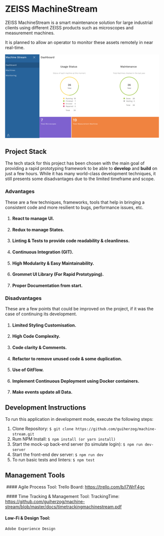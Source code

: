 
# ZEISS MachineStream

ZEISS MachineStream is a smart maintenance solution for large industrial clients using different ZEISS products such as microscopes and measurement machines. 

It is planned to allow an operator to monitor these assets remotely in near real-time.

![Image of Dashboard](https://github.com/guiherzog/machine-stream/blob/master/docs/dashboard.png?raw=true)
## Project Stack
The tech stack for this project has been chosen with the main goal of providing a rapid prototyping framework to be able to **develop** and **build** on just a few hours. While it has many world-class development techniques, it still presents some disadvantages due to the limited timeframe and scope.
### Advantages
These are a few techniques, frameworks, tools that help in bringing a consistent code and more resilient to bugs, performance issues, etc.
 1. #### React to manage UI.
 2. #### Redux to manage States.
 3. #### Linting & Tests to provide code readability & cleanliness.
 4. #### Continuous Integration (GIT).
 5. #### High Modularity & Easy Maintainability.
 6. #### Grommet UI Library (For Rapid Prototyping).
 7. #### Proper Documentation from start.

### Disadvantages
These are a few points that could be improved on the project, if it was the case of continuing its development.

 1. #### Limited Styling Customisation.
 2. #### High Code Complexity.
 3. #### Code clarity & Comments.
 4. #### Refactor to remove unused code & some duplication.
 5. #### Use of **GitFlow**.
 6. #### Implement Continuous Deployment using Docker containers.
 7. #### Make events update all Data.

## Development Instructions 
To run this application in development mode, execute the following steps:

  1. Clone Repository:
    ```
      $ git clone https://github.com/guiherzog/machine-stream.git
    ```
  2. Rum NPM Install:
    ```
    $ npm install (or yarn install)
    ```
  3. Start the mock-up back-end server (to simulate login):
    ```
    $ npm run dev-server
    ```
  4. Start the front-end dev server:
    ```
    $ npm run dev
    ```
  5. To run basic tests and linters:
    ```
    $ npm test
    ```
## Management Tools

  #### Agile Process Tool: 
    Trello Board: https://trello.com/b/I7WrF4gc
    
  #### Time Tracking & Management Tool:
    TrackingTime: https://github.com/guiherzog/machine-stream/blob/master/docs/timetrackingmachinestream.pdf
    
  #### Low-Fi & Design Tool:
    Adobe Experience Design
